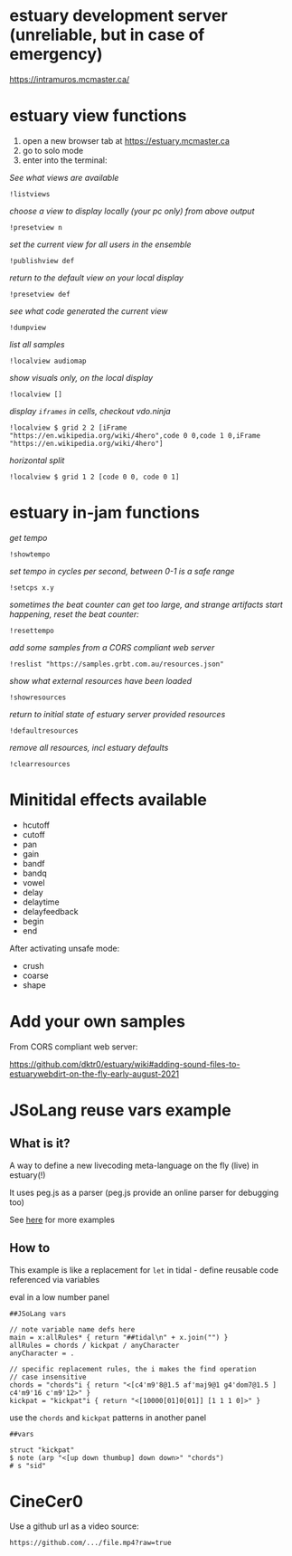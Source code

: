 # estuary development server (unreliable, but in case of emergency)

https://intramuros.mcmaster.ca/

# estuary view functions 

  1. open a new browser tab at https://estuary.mcmaster.ca
  2. go to solo mode
  3. enter into the terminal: 

*See what views are available*
```
!listviews
```
*choose a view to display locally (your pc only) from above output*
```
!presetview n
```
*set the current view for all users in the ensemble*
```
!publishview def
```
 *return to the default view on your local display*
```
!presetview def
```
*see what code generated the current view*
```
!dumpview
```
*list all samples*
```
!localview audiomap
```
*show visuals only, on the local display*
```
!localview []
```
*display `iframes` in cells, checkout vdo.ninja*
```
!localview $ grid 2 2 [iFrame "https://en.wikipedia.org/wiki/4hero",code 0 0,code 1 0,iFrame "https://en.wikipedia.org/wiki/4hero"]
```
*horizontal split*
```
!localview $ grid 1 2 [code 0 0, code 0 1]
```

# estuary in-jam functions
*get tempo*
```
!showtempo
```
*set tempo in cycles per second, between 0-1 is a safe range*
```
!setcps x.y
```
*sometimes the beat counter can get too large, and strange artifacts start happening, reset the beat counter:*
```
!resettempo
```
*add some samples from a CORS compliant web server*
```
!reslist "https://samples.grbt.com.au/resources.json"
```
*show what external resources have been loaded*
```
!showresources
```
 *return to initial state of estuary server provided resources*
```
!defaultresources
```
 *remove all resources, incl estuary defaults*
```
!clearresources
```

# Minitidal effects available

 - hcutoff
 - cutoff
 - pan
 - gain
 - bandf
 - bandq
 - vowel
 - delay
 - delaytime
 - delayfeedback
 - begin
 - end

After activating unsafe mode:
 - crush
 - coarse
 - shape


# Add your own samples

From  CORS compliant web server:

https://github.com/dktr0/estuary/wiki#adding-sound-files-to-estuarywebdirt-on-the-fly-early-august-2021

# JSoLang reuse vars example

## What is it?

A way to define a new livecoding meta-language on the fly (live) in estuary(!)

It uses peg.js as a parser (peg.js provide an online parser for debugging too)

See [here](https://github.com/dktr0/estuary/tree/dev/JSoLangs) for more examples 

## How to

This example is like a replacement for `let` in tidal - define reusable code referenced via variables

eval in a low number panel

```
##JSoLang vars

// note variable name defs here
main = x:allRules* { return "##tidal\n" + x.join("") }
allRules = chords / kickpat / anyCharacter
anyCharacter = .

// specific replacement rules, the i makes the find operation
// case insensitive
chords = "chords"i { return "<[c4'm9'8@1.5 af'maj9@1 g4'dom7@1.5 ] c4'm9'16 c'm9'12>" }
kickpat = "kickpat"i { return "<[10000[01]0[01]] [1 1 1 0]>" }

```

use the `chords` and `kickpat` patterns in another panel

```
##vars

struct "kickpat"
$ note (arp "<[up down thumbup] down down>" "chords")
# s "sid"
```

# CineCer0

Use a github url as a video source:

```
https://github.com/.../file.mp4?raw=true
```
